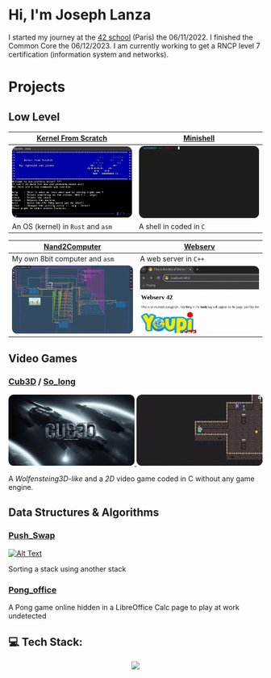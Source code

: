 # Hi, I'm Joseph Lanza
I started my journey at the [42 school](https://github.com/42Paris) (Paris) the 06/11/2022. I finished the Common Core the 06/12/2023. I am currently working to get a RNCP level 7 certification (information system and networks).

<!-- ## My 42 Cursus Progress 
[![jlanza's 42 stats](https://badge.mediaplus.ma/darkblue/jlanza?1337Badge=off&UM6P=off)](https://github.com/oakoudad/badge42) -->

# Projects
## Low Level
|[Kernel From Scratch](https://github.com/lanzaj/kfs)| [Minishell](https://github.com/lanzaj/minishell) |
|--------------------|--------------------|
|<a href="https://github.com/lanzaj/kfs"><img src="./kfs.webp" alt="Alt Text" style="width:250px;"></a> | <a href="https://github.com/lanzaj/minishell"><img src="./minishell.webp" alt="Alt Text" style="width:250px;"></a>|
| An OS (kernel) in `Rust` and `asm`| A shell in coded in `C` |

| [Nand2Computer](https://github.com/lanzaj/Nand2Computer) |[Webserv](https://github.com/lanzaj/webserv) |
|---|---|
| My own 8bit computer and `asm`| A web server in `C++` |
|<a href="https://github.com/lanzaj/Nand2Computer"><img src="./Nand2Computer.webp" alt="Alt Text" style="width:250px;"></a>|<a href="https://github.com/lanzaj/webserv"><img src="./webserv.webp" alt="Alt Text" style="width:250px;"></a>|

## Video Games
### [Cub3D](https://github.com/lanzaj/cub3d) / [So_long](https://github.com/lanzaj/so_long)
<a href="https://github.com/lanzaj/cub3d">
  <img src="./cub3d.webp" alt="Alt Text" style="width:250px;">
</a>
<a href="https://github.com/lanzaj/so_long">
  <img src="./so_long.webp" alt="Alt Text" style="width:250px;">
</a>

A *Wolfensteing3D-like* and a *2D* video game coded in C without any game engine.

## Data Structures & Algorithms
### [Push_Swap](https://github.com/lanzaj/push_swap)
<a href="https://github.com/lanzaj/push_swap">
  <img src="./push_swap.webp" alt="Alt Text" style="width:250px;">
</a>

Sorting a stack using another stack

### [Pong_office](https://github.com/rertzer/ft_transcendence)
A Pong game online hidden in a LibreOffice Calc page to play at work undetected


## 💻 Tech Stack:

<p align="center">
    <a href="https://skillicons.dev">
    <img src="https://skillicons.dev/icons?i=c,cpp,cs,html,css,react,ts,docker,linux,bash,git,python,blender,ocaml,rust,kubernetes&perline=50" />
    </a>
</p>
